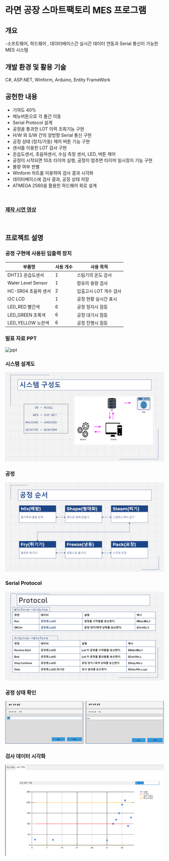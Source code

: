 
# **라면 공장 스마트팩토리 MES 프로그램**

## **개요**
-소프트웨어, 하드웨어 , 데이터베이스간 실시간 데이터 연동과 Serial 통신이 가능한 MES 시스템



## **개발 환경 및 활용 기술**
C#, ASP.NET, Winform, Arduino, Entity FrameWork

## **공헌한 내용**
- 기여도 40%
- 메뉴버튼으로 각 폼간 이동
- Serial Protocol 설계
- 공정을 통과한 LOT 이력 조회기능 구현
- H/W 와 S/W 간의 양방향 Serial 통신 구현
- 공정 상태 (정지/가동) 제어 버튼 기능 구현
- 센서를 이용한 LOT 검사 구현
- 온습도센서, 초음파센서, 수심 측정 센서, LED, 버튼 제어
- 공정이 시작되면 10초 타이머 실행, 공정이 멈추면 타이머 일시정지 기능 구현
- 불량 여부 판별
- Winform 차트를 이용하여 검사 결과 시각화
- 데이터베이스에 검사 결과, 공정 상태 저장
- ATMEGA 2560을 활용한 하드웨어 회로 설계

<br>

### **[제작 시연 영상]**

<br>

## **프로젝트 설명**

### **공정 구현에 사용된 입출력 장치**

|부품명|사용 개수|사용 목적|
|---|---|---
|DHT11 온습도센서|1| 스팀기의 온도 검사
|Water Level Sensor|1|팜유의 용량 검사
|HC-SR04 초음파 센서|2|입출고시 LOT 개수 검사
|I2C LCD|1|공정 현황 실시간 표시
|LED_RED 빨간색|6|공정 정지시 점등
|LED_GREEN 초록색|6|공정 대기시 점등
|LED_YELLOW 노란색|6|공정 진행시 점등

### **발표 자료 PPT**
![ppt](./Images/ppt.gif)

### **시스템 설계도**

![시스템 설계도](./Images/2.png)

### **공정**

![공정 설명](./Images/1.png)


### **Serial Protocol**

![Serial Protocol](./Images/3.png)

### **공정 상태 확인**

![공정 상태 확인](./Images/4.png)

### **검사 데이터 시각화**

![검사 데이터 시각화](./Images/5.png)






[제작 시연 영상]: https://www.youtube.com/watch?v=EIa28L82daU&list=PLedGoSru794-VINQHqtNmjeTm0uuZJ1Ck&index=1&ab_channel=MasterCode
